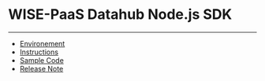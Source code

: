 # WISE-PaaS Datahub Node.js SDK

---

* [Environement](https://github.com/advwacloud/WISE-PaaS-SCADA-Edge-SDK-Manual/blob/master/sdks/nodejs-sdk.md)
* [Instructions](java-sdk/instruction.md)
* [Sample Code](java-sdk/sample-code.md)
* [Release Note](java-sdk/release-note.md)



